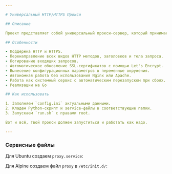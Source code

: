 ```yaml
---

# Универсальный HTTP/HTTPS Прокси

## Описание

Проект представляет собой универсальный прокси-сервер, который принимает HTTP и HTTPS запросы на заданный порт и перенаправляет их на целевой сервер. Прокси логирует каждый приходящий запрос и имеет возможность автоматического обновления SSL-сертификатов через Let's Encrypt.

## Особенности

- Поддержка HTTP и HTTPS.
- Перенаправление всех видов HTTP методов, заголовков и тела запроса.
- Логирование входящих запросов.
- Автоматическое обновление SSL-сертификатов с помощью Let's Encrypt.
- Вынесение конфигурационных параметров в переменные окружения.
- Автономная работа без использования Nginx или Apache.
- Работа как системный сервис с автоматическим перезапуском при сбоях.
- Реализации на Go

## Как использовать

1. Заполняем `config.ini` актуальными данными.
2. Кладем Python-скрипт и service-файлы в соответствующие папки.
3. Запускаем `run.sh` с правами root.

Вот и всё, твой прокси должен запуститься и работать как надо.

---
```


### Сервисные файлы

Для Ubuntu создаем `proxy.service`:

Для Alpine создаем файл `proxy` в `/etc/init.d/`:
